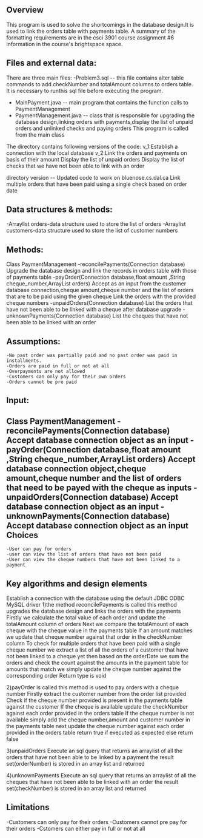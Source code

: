 Overview
--------

This program is used to solve the shortcomings in the database design.It is used to link the orders table with payments table.
A summary of the formatting requirements are in the csci 3901 course assignment #6 information in the course's brightspace space.

Files and external data:
-----------------------

There are three main files:
	-Problem3.sql -- this file contains alter table commands to add checkNumber and totalAmount columns to orders table.
					It is necessary to runthis sql file before executing the program.
  - MainPayment.java  -- main program that contains the function calls to PaymentManagement
  - PaymentManagement.java -- class that is responsible for upgrading the database design,linking orders with payments,display the list of unpaid orders and unlinked checks and 
								paying orders
								This program is called from the main class
  
The directory contains following versions of the code:
v_1:Establish a connection with the local database
v_2:Link the orders and payments on basis of their amount
	Display the list of unpaid orders
	Display the list of checks that we have not been able to link with an order
	
directory version -- Updated code to work on bluenose.cs.dal.ca
					Link multiple orders that have been paid using a single check based on order date

Data structures & methods:
---------------------------
-Arraylist orders-data structure used to store the list of orders 
-Arraylist customers-data structure used to store the list of customer numbers

Methods:
------
Class PaymentManagement
	-reconcilePayments(Connection database)
		Upgrade the database design and link the records in orders table with those of payments table
	-payOrder(Connection database,float amount ,String cheque_number,ArrayList<Integer> orders)
		Accept as an input from the customer database connection,cheque amount,cheque number and the list of orders that are to be paid using the given cheque
		Link the orders with the provided cheque numbers
	-unpaidOrders(Connection database)
		List the orders that have not been able to be linked with a cheque after database upgrade
	-unknownPayments(Connection database)
		List the cheques that have not been able to be linked with an order

Assumptions:
-----------

	-No past order was partially paid and no past order was paid in installments.
	-Orders are paid in full or not at all
	-Overpayments are not allowed
	-Customers can only pay for their own orders
	-Orders cannot be pre paid 
  
Input:
-------
Class PaymentManagement
	-reconcilePayments(Connection database)
		Accept database connection object as an input
	-payOrder(Connection database,float amount ,String cheque_number,ArrayList<Integer> orders)
		Accept database connection object,cheque amount,cheque number and the list of orders that need to be payed with the cheque as inputs
	-unpaidOrders(Connection database)
		Accept database connection object as an input
	-unknownPayments(Connection database)
		Accept database connection object as an input  
Choices
-------

	-User can pay for orders
	-user can view the list of orders that have not been paid
	-User can view the cheque numbers that have not been linked to a payment

Key algorithms and design elements
----------------------------------

Establish a connection with the database using the default JDBC ODBC MySQL driver
1)the method reconcilePayments is called 
	this method upgrades the database design and links the orders with the payments
	Firstly we calculate the total value of each order and update the totalAmount column of orders
	Next we compare the totalAmount of each cheque with the cheque value in the payments table
	If an amount matches we update that cheque number against that order in the checkNumber column
	To check for multiple orders that have been paid with a single cheque number we extract a list of all the orders of a customer that have not been linked to a cheque yet
	then based on the orderDate we sum the orders and check the count against the amounts in the payment table
	for amounts that match we simply update the cheque number against the corresponding order
	Return type is void

2)payOrder is called
	this method is used to pay orders with a cheque number
	Firstly extract the customer number from the order list provided
	Check if the cheque number provided is present in the payments table against the customer
	If the cheque is available update the checkNumber against each order provided in the orders table
	If the cheque number is not available simply add the cheque number,amount and customer number in the payments table
	next update the cheque number against each order provided in the orders table
	return true if executed as expected else return false
	
3)unpaidOrders
	Execute an sql query that returns an arraylist of all the orders that have not been able to be linked by a payment
	the result set(orderNumber) is stored in an array list and returned 
	
4)unknownPayments
	Execute an sql query that returns an arraylist of all the cheques that have not been able to be linked with an order
	the result set(checkNumber) is stored in an array list and returned

Limitations
-----------
-Customers can only pay for their orders
-Customers cannot pre pay for their orders
-Cstomers can either pay in full or not at all

